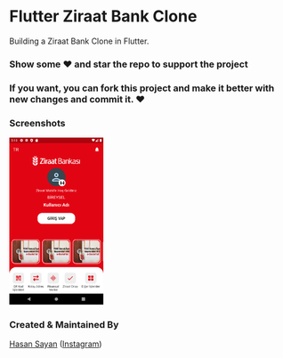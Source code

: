 # Flutter Ziraat Bank Clone

Building a Ziraat Bank Clone in Flutter.

### Show some :heart: and star the repo to support the project

### If you want, you can fork this project and make it better with new changes and commit it. :heart:

### Screenshots

<img src="ziraat-bank-login-ss.png" height="300em" />

### Created & Maintained By

[Hasan Sayan](https://github.com/sayanhasan)
([Instagram](https://www.instagram.com/sayannhasan))
